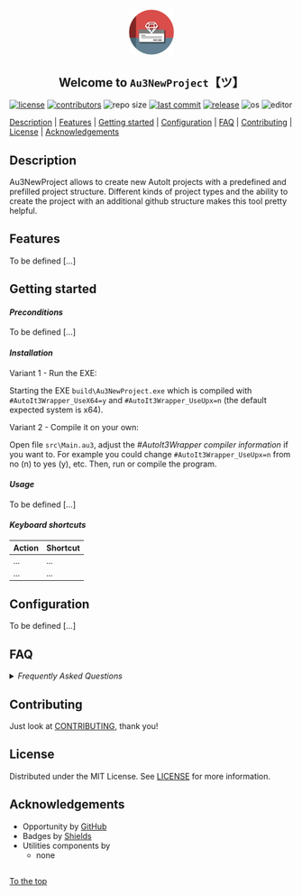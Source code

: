 #####

<p align="center">
    <img src="media/images/icon.png" width="80" />
    <h2 align="center">Welcome to <code>Au3NewProject</code>【ツ】</h2>
</p>

[![license](https://img.shields.io/badge/license-MIT-ff69b4.svg?style=flat-square&logo=spdx)](https://github.com/Sven-Seyfert/Au3NewProject/blob/master/LICENSE.md)
[![contributors](https://img.shields.io/github/contributors/Sven-Seyfert/Au3NewProject.svg?style=flat-square&logo=github)](https://github.com/Sven-Seyfert/Au3NewProject/graphs/contributors)
![repo size](https://img.shields.io/github/repo-size/Sven-Seyfert/Au3NewProject.svg?style=flat-square&logo=github)
[![last commit](https://img.shields.io/github/last-commit/Sven-Seyfert/Au3NewProject.svg?style=flat-square&logo=github)](https://github.com/Sven-Seyfert/Au3NewProject/commits/master)
[![release](https://img.shields.io/github/release/Sven-Seyfert/Au3NewProject.svg?style=flat-square&logo=github)](https://github.com/Sven-Seyfert/Au3NewProject/releases/latest)
![os](https://img.shields.io/badge/os-windows-yellow.svg?style=flat-square&logo=windows)
![editor](https://img.shields.io/badge/editor-VSCode-blueviolet.svg?style=flat-square&logo=visual-studio-code)

[Description](#description) | [Features](#features) | [Getting started](#getting-started) | [Configuration](#configuration) | [FAQ](#faq) | [Contributing](#contributing) | [License](#license) | [Acknowledgements](#acknowledgements)

## Description

Au3NewProject allows to create new AutoIt projects with a predefined and prefilled project structure. Different kinds of project types and the ability to create the project with an additional github structure makes this tool pretty helpful.

## Features

To be defined [...]

## Getting started

#### *Preconditions*

To be defined [...]

#### *Installation*

Variant 1 - Run the EXE:

Starting the EXE `build\Au3NewProject.exe` which is compiled with `#AutoIt3Wrapper_UseX64=y` and `#AutoIt3Wrapper_UseUpx=n` (the default expected system is x64).

Variant 2 - Compile it on your own:

Open file `src\Main.au3`, adjust the *#AutoIt3Wrapper compiler information* if you want to. For example you could change `#AutoIt3Wrapper_UseUpx=n` from no (n) to yes (y), etc.
Then, run or compile the program.

#### *Usage*

To be defined [...]

#### *Keyboard shortcuts*

| Action | Shortcut |
| :---   | :---     |
| ...    | ...      |
| ...    | ...      |

## Configuration

To be defined [...]

## FAQ

<details>
<summary><i>Frequently Asked Questions</i></summary><br>

  <details>
  <summary><code>1. How to [...]</code></summary><p>

  **Q:** Is there a frequently asked question already?<br>
  **A:** No, not yet.

  <br></p></details>

  <details>
  <summary><code>2. How to [...]</code></summary><p>

  **Q:** [...]?<br>
  **A:** [...].

  <br></p></details>

</details>

## Contributing

Just look at [CONTRIBUTING](https://github.com/Sven-Seyfert/Au3NewProject/blob/master/docs/CONTRIBUTING.md), thank you!

## License

Distributed under the MIT License. See [LICENSE](https://github.com/Sven-Seyfert/Au3NewProject/blob/master/LICENSE.md) for more information.

## Acknowledgements

- Opportunity by [GitHub](https://github.com)
- Badges by [Shields](https://shields.io)
- Utilities components by
  - none

##

[To the top](#)
